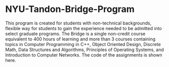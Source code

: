 # NYU-Tandon-Bridge-Program
This program is created for students with non-technical backgrounds, flexible way for students to gain the experience needed to be admitted into select graduate programs. 
The Bridge is a single non-credit course equivalent to 400 hours of learning and more than 3 courses containing topics in Computer Programming in C++, Object Oriented Design, Discrete Math, Data Structures and Algorithms, Principles of Operating Systems, and Introduction to Computer Networks.
The code of the assignments is shown here.
